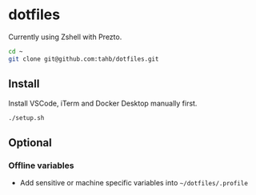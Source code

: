 dotfiles
========

Currently using Zshell with Prezto.

```bash
cd ~
git clone git@github.com:tahb/dotfiles.git
```

## Install

Install VSCode, iTerm and Docker Desktop manually first.

```bash
./setup.sh
```

## Optional

### Offline variables

- Add sensitive or machine specific variables into `~/dotfiles/.profile`
